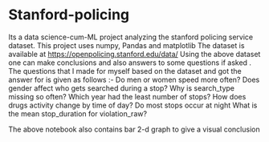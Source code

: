 # Stanford-policing
Its a data science-cum-ML project analyzing the stanford policing service dataset.
This project uses numpy, Pandas and matplotlib
The dataset is available at https://openpolicing.stanford.edu/data/
Using the above dataset one can make conclusions and also answers to some questions if asked .
The questions that I made for myself based on the dataset and got the answer for is given as follows :-
Do men or women speed more often?
Does gender affect who gets searched during a stop?
Why is search_type missing so often?
Which year had the least number of stops?
How does drugs activity change by time of day?
Do most stops occur at night
What is the mean stop_duration for violation_raw?

The above notebook also contains bar 2-d graph to give a visual conclusion


